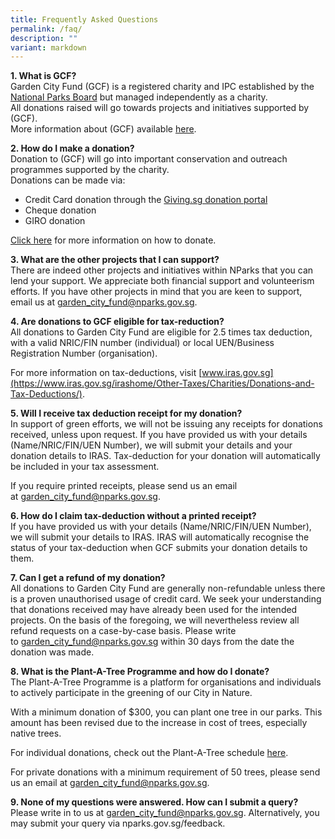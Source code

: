 ```yaml
---
title: Frequently Asked Questions
permalink: /faq/
description: ""
variant: markdown
---
```

<b>1. What is GCF?</b><br>
Garden City Fund (GCF) is a registered charity and IPC established by the [National Parks Board](www.nparks.gov.sg) but managed independently as a charity.  <br>
All donations raised will go towards projects and initiatives supported by (GCF).  <br>
More information about (GCF) available&nbsp;[here](https://www.gardencityfund.gov.sg/who-we-are/about-gcf).

<b>2. How do I make a donation?</b><br>
Donation to (GCF) will go into important conservation and outreach programmes supported by the charity.  
Donations can be made via:

*   Credit Card donation through the [Giving.sg donation portal](https://www.giving.sg/organisation/profile/e245d0e8-c15a-4e52-8902-52189e2a5257)
*   Cheque donation
*   GIRO donation

[Click here](/make-a-difference/contribute/) for more information on how to donate.

<b>3. What are the other projects that I can support?</b><br>
There are indeed other projects and initiatives within NParks that you can lend your support. We appreciate both financial support and volunteerism efforts. If you have other projects in mind that you are keen to support, email us at&nbsp;[garden_city_fund@nparks.gov.sg](mailto:garden_city_fund@nparks.gov.sg).

<b>4. Are donations to GCF eligible for tax-reduction?</b><br>
All donations to Garden City Fund are eligible for 2.5 times tax deduction, with a valid NRIC/FIN number (individual) or local UEN/Business Registration Number (organisation).

For more information on tax-deductions, visit [www.iras.gov.sg](https://www.iras.gov.sg/irashome/Other-Taxes/Charities/Donations-and-Tax-Deductions/).

<b>5. Will I receive tax deduction receipt for my donation?</b><br>
In support of green efforts, we will not be issuing any receipts for donations received, unless upon request. If you have provided us with your details (Name/NRIC/FIN/UEN Number), we will submit your details and your donation details to IRAS. Tax-deduction for your donation will automatically be included in your tax assessment.

If you require printed receipts, please send us an email at&nbsp;[garden\_city\_fund@nparks.gov.sg](mailto:garden_city_fund@nparks.gov.sg).

<b>6. How do I claim tax-deduction without a printed receipt?</b><br>
If you have provided us with your details (Name/NRIC/FIN/UEN Number), we will submit your details to IRAS. IRAS will automatically recognise the status of your tax-deduction when GCF submits your donation details to them.

<b>7. Can I get a refund of my donation?</b><br>
All donations to Garden City Fund are generally non-refundable unless there is a proven unauthorised usage of credit card. We seek your understanding that donations received may have already been used for the intended projects. On the basis of the foregoing, we will nevertheless review all refund requests on a case-by-case basis. Please write to&nbsp;[garden_city_fund@nparks.gov.sg](mailto:garden_city_fund@nparks.gov.sg)&nbsp;within 30 days from the date the donation was made.

<b>8. What is the Plant-A-Tree Programme and how do I donate?</b><br>
The Plant-A-Tree Programme is a platform for organisations and individuals to actively participate in the greening of our City in Nature.

With a minimum donation of $300, you can plant one tree in our parks. This amount has been revised due to the increase in cost of trees, especially native trees.

For individual donations, check out the Plant-A-Tree schedule&nbsp;[here](https://www.gardencityfund.gov.sg/our-programmes/plant-a-tree/howtotakepart/).

For private donations with a minimum requirement of 50 trees, please send us an email at&nbsp;[garden_city_fund@nparks.gov.sg](mailto:garden_city_fund@nparks.gov.sg).

<b>9. None of my questions were answered. How can I submit a query?</b><br>
Please write in to us at [garden_city_fund@nparks.gov.sg](mailto:garden_city_fund@nparks.gov.sg). Alternatively, you may submit your query via nparks.gov.sg/feedback.